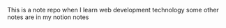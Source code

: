 This is a note repo when I learn web development technology
some other notes are in my notion notes

